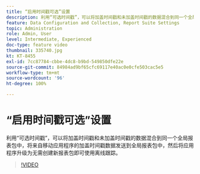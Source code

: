 ```yaml
---
title: “启用时间戳可选”设置
description: 利用“可选时间戳”，可以将加盖时间戳和未加盖时间戳的数据混合到同一个全局报表包中，将来自移动应用程序的加盖时间戳数据发送到全局报表包中，然后将应用程序升级为无需创建新报表包即可使用离线跟踪。
feature: Data Configuration and Collection, Report Suite Settings
topic: Administration
role: Admin, User
level: Intermediate, Experienced
doc-type: feature video
thumbnail: 335740.jpg
kt: KT-8455
exl-id: 7cc87784-cbbe-4dc8-b9bd-549850dfe22e
source-git-commit: 84984ad9bf65cfc69117e40ac0e0cfe503cac5e5
workflow-type: tm+mt
source-wordcount: '96'
ht-degree: 100%

---
```


# “启用时间戳可选”设置

利用“可选时间戳”，可以将加盖时间戳和未加盖时间戳的数据混合到同一个全局报表包中，将来自移动应用程序的加盖时间戳数据发送到全局报表包中，然后将应用程序升级为无需创建新报表包即可使用离线跟踪。

>[!VIDEO](https://video.tv.adobe.com/v/335740/?quality=12&learn=on)
